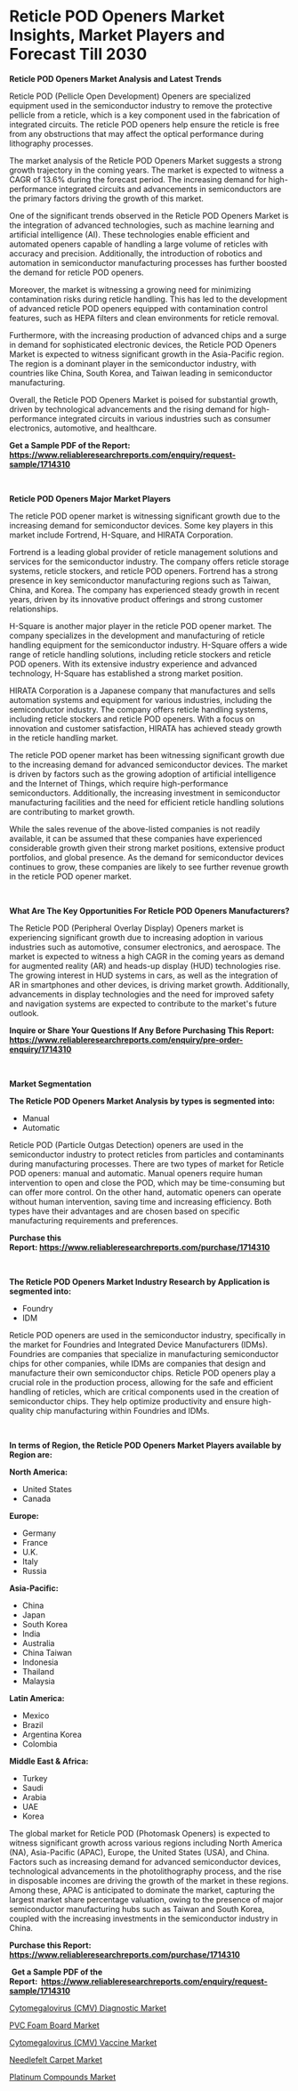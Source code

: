 <p><h1>Reticle POD Openers Market Insights, Market Players and Forecast Till 2030</h1></p><p><strong>Reticle POD Openers Market Analysis and Latest Trends</strong></p>
<p><p>Reticle POD (Pellicle Open Development) Openers are specialized equipment used in the semiconductor industry to remove the protective pellicle from a reticle, which is a key component used in the fabrication of integrated circuits. The reticle POD openers help ensure the reticle is free from any obstructions that may affect the optical performance during lithography processes.</p><p>The market analysis of the Reticle POD Openers Market suggests a strong growth trajectory in the coming years. The market is expected to witness a CAGR of 13.6% during the forecast period. The increasing demand for high-performance integrated circuits and advancements in semiconductors are the primary factors driving the growth of this market.</p><p>One of the significant trends observed in the Reticle POD Openers Market is the integration of advanced technologies, such as machine learning and artificial intelligence (AI). These technologies enable efficient and automated openers capable of handling a large volume of reticles with accuracy and precision. Additionally, the introduction of robotics and automation in semiconductor manufacturing processes has further boosted the demand for reticle POD openers.</p><p>Moreover, the market is witnessing a growing need for minimizing contamination risks during reticle handling. This has led to the development of advanced reticle POD openers equipped with contamination control features, such as HEPA filters and clean environments for reticle removal.</p><p>Furthermore, with the increasing production of advanced chips and a surge in demand for sophisticated electronic devices, the Reticle POD Openers Market is expected to witness significant growth in the Asia-Pacific region. The region is a dominant player in the semiconductor industry, with countries like China, South Korea, and Taiwan leading in semiconductor manufacturing.</p><p>Overall, the Reticle POD Openers Market is poised for substantial growth, driven by technological advancements and the rising demand for high-performance integrated circuits in various industries such as consumer electronics, automotive, and healthcare.</p></p>
<p><strong>Get a Sample PDF of the Report:&nbsp; <a href="https://www.reliableresearchreports.com/enquiry/request-sample/1714310">https://www.reliableresearchreports.com/enquiry/request-sample/1714310</a></strong></p>
<p>&nbsp;</p>
<p><strong>Reticle POD Openers Major Market Players</strong></p>
<p><p>The reticle POD opener market is witnessing significant growth due to the increasing demand for semiconductor devices. Some key players in this market include Fortrend, H-Square, and HIRATA Corporation. </p><p>Fortrend is a leading global provider of reticle management solutions and services for the semiconductor industry. The company offers reticle storage systems, reticle stockers, and reticle POD openers. Fortrend has a strong presence in key semiconductor manufacturing regions such as Taiwan, China, and Korea. The company has experienced steady growth in recent years, driven by its innovative product offerings and strong customer relationships. </p><p>H-Square is another major player in the reticle POD opener market. The company specializes in the development and manufacturing of reticle handling equipment for the semiconductor industry. H-Square offers a wide range of reticle handling solutions, including reticle stockers and reticle POD openers. With its extensive industry experience and advanced technology, H-Square has established a strong market position. </p><p>HIRATA Corporation is a Japanese company that manufactures and sells automation systems and equipment for various industries, including the semiconductor industry. The company offers reticle handling systems, including reticle stockers and reticle POD openers. With a focus on innovation and customer satisfaction, HIRATA has achieved steady growth in the reticle handling market. </p><p>The reticle POD opener market has been witnessing significant growth due to the increasing demand for advanced semiconductor devices. The market is driven by factors such as the growing adoption of artificial intelligence and the Internet of Things, which require high-performance semiconductors. Additionally, the increasing investment in semiconductor manufacturing facilities and the need for efficient reticle handling solutions are contributing to market growth. </p><p>While the sales revenue of the above-listed companies is not readily available, it can be assumed that these companies have experienced considerable growth given their strong market positions, extensive product portfolios, and global presence. As the demand for semiconductor devices continues to grow, these companies are likely to see further revenue growth in the reticle POD opener market.</p></p>
<p>&nbsp;</p>
<p><strong>What Are The Key Opportunities For Reticle POD Openers Manufacturers?</strong></p>
<p><p>The Reticle POD (Peripheral Overlay Display) Openers market is experiencing significant growth due to increasing adoption in various industries such as automotive, consumer electronics, and aerospace. The market is expected to witness a high CAGR in the coming years as demand for augmented reality (AR) and heads-up display (HUD) technologies rise. The growing interest in HUD systems in cars, as well as the integration of AR in smartphones and other devices, is driving market growth. Additionally, advancements in display technologies and the need for improved safety and navigation systems are expected to contribute to the market's future outlook.</p></p>
<p><strong>Inquire or Share Your Questions If Any Before Purchasing This Report: <a href="https://www.reliableresearchreports.com/enquiry/pre-order-enquiry/1714310">https://www.reliableresearchreports.com/enquiry/pre-order-enquiry/1714310</a></strong></p>
<p>&nbsp;</p>
<p><strong>Market Segmentation</strong></p>
<p><strong>The Reticle POD Openers Market Analysis by types is segmented into:</strong></p>
<p><ul><li>Manual</li><li>Automatic</li></ul></p>
<p><p>Reticle POD (Particle Outgas Detection) openers are used in the semiconductor industry to protect reticles from particles and contaminants during manufacturing processes. There are two types of market for Reticle POD openers: manual and automatic. Manual openers require human intervention to open and close the POD, which may be time-consuming but can offer more control. On the other hand, automatic openers can operate without human intervention, saving time and increasing efficiency. Both types have their advantages and are chosen based on specific manufacturing requirements and preferences.</p></p>
<p><strong>Purchase this Report:&nbsp;<a href="https://www.reliableresearchreports.com/purchase/1714310">https://www.reliableresearchreports.com/purchase/1714310</a></strong></p>
<p>&nbsp;</p>
<p><strong>The Reticle POD Openers Market Industry Research by Application is segmented into:</strong></p>
<p><ul><li>Foundry</li><li>IDM</li></ul></p>
<p><p>Reticle POD openers are used in the semiconductor industry, specifically in the market for Foundries and Integrated Device Manufacturers (IDMs). Foundries are companies that specialize in manufacturing semiconductor chips for other companies, while IDMs are companies that design and manufacture their own semiconductor chips. Reticle POD openers play a crucial role in the production process, allowing for the safe and efficient handling of reticles, which are critical components used in the creation of semiconductor chips. They help optimize productivity and ensure high-quality chip manufacturing within Foundries and IDMs.</p></p>
<p>&nbsp;</p>
<p><strong>In terms of Region, the Reticle POD Openers Market Players available by Region are:</strong></p>
<p>
    <p> <strong> North America: </strong>
        <ul>
            <li>United States</li>
            <li>Canada</li>
        </ul>
        </p> 
    <p> <strong> Europe: </strong>
        <ul>
            <li>Germany</li>
            <li>France</li>
            <li>U.K.</li>
            <li>Italy</li>
            <li>Russia</li>
        </ul>
        </p> 
    <p> <strong> Asia-Pacific: </strong>
        <ul>
            <li>China</li>
            <li>Japan</li>
            <li>South Korea</li>
            <li>India</li>
            <li>Australia</li>
            <li>China Taiwan</li>
            <li>Indonesia</li>
            <li>Thailand</li>
            <li>Malaysia</li>
        </ul>
        </p> 
    <p> <strong> Latin America: </strong>
        <ul>
            <li>Mexico</li>
            <li>Brazil</li>
            <li>Argentina Korea</li>
            <li>Colombia</li>
        </ul>
        </p> 
    <p> <strong> Middle East & Africa: </strong>
        <ul>
            <li>Turkey</li>
            <li>Saudi</li>
            <li>Arabia</li>
            <li>UAE</li>
            <li>Korea</li>
        </ul>
    </p>
    </p>
<p><p>The global market for Reticle POD (Photomask Openers) is expected to witness significant growth across various regions including North America (NA), Asia-Pacific (APAC), Europe, the United States (USA), and China. Factors such as increasing demand for advanced semiconductor devices, technological advancements in the photolithography process, and the rise in disposable incomes are driving the growth of the market in these regions. Among these, APAC is anticipated to dominate the market, capturing the largest market share percentage valuation, owing to the presence of major semiconductor manufacturing hubs such as Taiwan and South Korea, coupled with the increasing investments in the semiconductor industry in China.</p></p>
<p><strong>Purchase this Report: <a href="https://www.reliableresearchreports.com/purchase/1714310">https://www.reliableresearchreports.com/purchase/1714310</a></strong></p>
<p>&nbsp;<strong>Get a Sample PDF of the Report:&nbsp;&nbsp;<a href="https://www.reliableresearchreports.com/enquiry/request-sample/1714310">https://www.reliableresearchreports.com/enquiry/request-sample/1714310</a></strong></p>
<p><strong></strong></p>
<p><p><a href="https://medium.com/@mariliehowe/cytomegalovirus-cmv-diagnostic-market-share-evolution-and-market-growth-trends-2023-2030-e6b1c9da2edd">Cytomegalovirus (CMV) Diagnostic Market</a></p><p><a href="https://www.linkedin.com/pulse/pvc-foam-board-market-size-2023-2030-global-industrial-7quvc/">PVC Foam Board Market</a></p><p><a href="https://medium.com/@geoanderson1978/cytomegalovirus-cmv-vaccine-market-report-reveals-the-latest-trends-and-growth-opportunities-of-ec3340c56d48">Cytomegalovirus (CMV) Vaccine Market</a></p><p><a href="https://github.com/melchekhinf/Market-Research-Report-List-1/blob/main/needlefelt-carpet-market.md">Needlefelt Carpet Market</a></p><p><a href="https://github.com/sndrkn/Market-Research-Report-List-1/blob/main/platinum-compounds-market.md">Platinum Compounds Market</a></p></p>